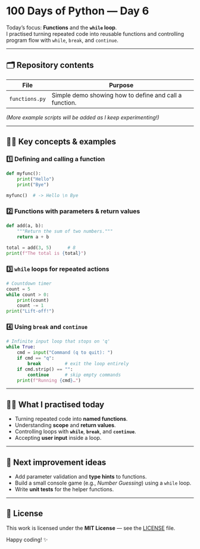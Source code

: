 # 100 Days of Python — Day 6

Today’s focus: **Functions** and the **`while` loop**.  
I practised turning repeated code into reusable functions and controlling program flow with `while`, `break`, and `continue`.

---

## 🗂️ Repository contents

| File           | Purpose                                        |
|----------------|------------------------------------------------|
| `functions.py` | Simple demo showing how to define and call a function. |

*(More example scripts will be added as I keep experimenting!)*

---

## 🧑‍💻 Key concepts & examples

### 1️⃣ Defining and calling a function

```python
def myfunc():
    print("Hello")
    print("Bye")

myfunc()  # -> Hello \n Bye
```

### 2️⃣ Functions with parameters & return values

```python
def add(a, b):
    """Return the sum of two numbers."""
    return a + b

total = add(3, 5)      # 8
print(f"The total is {total}")
```

### 3️⃣ `while` loops for repeated actions

```python
# Countdown timer
count = 5
while count > 0:
    print(count)
    count -= 1
print("Lift‑off!")
```

### 4️⃣ Using `break` and `continue`

```python
# Infinite input loop that stops on 'q'
while True:
    cmd = input("Command (q to quit): ")
    if cmd == "q":
        break         # exit the loop entirely
    if cmd.strip() == "":
        continue      # skip empty commands
    print(f"Running {cmd}…")
```

---

## 🤹‍♂️ What I practised today

* Turning repeated code into **named functions**.
* Understanding **scope** and **return values**.
* Controlling loops with **`while`**, **`break`**, and **`continue`**.
* Accepting **user input** inside a loop.

---

## 🚀 Next improvement ideas

* Add parameter validation and **type hints** to functions.
* Build a small console game (e.g., _Number Guessing_) using a `while` loop.
* Write **unit tests** for the helper functions.

---

## 📝 License

This work is licensed under the **MIT License** — see the [LICENSE](LICENSE) file.

Happy coding! ✨
